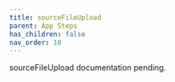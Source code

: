 ```yaml
---
title: sourceFileUpload
parent: App Steps
has_children: false
nav_order: 10
---
```


sourceFileUpload documentation pending.
